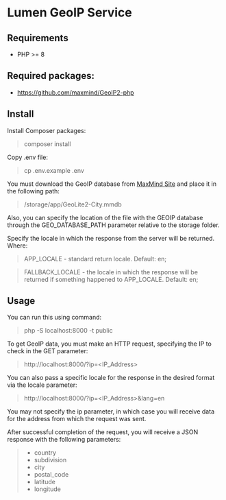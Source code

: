 # Lumen GeoIP Service

## Requirements
- PHP >= 8

## Required packages:
- https://github.com/maxmind/GeoIP2-php

## Install
Install Composer packages:
> composer install

Copy .env file:
> cp .env.example .env

You must download the GeoIP database from [MaxMind Site](https://www.maxmind.com/) and place it in the following path:
> /storage/app/GeoLite2-City.mmdb

Also, you can specify the location of the file with the GEOIP database through the GEO_DATABASE_PATH parameter relative to the storage folder.

Specify the locale in which the response from the server will be returned.
Where:

> APP_LOCALE - standard return locale. Default: en;

> FALLBACK_LOCALE - the locale in which the response will be returned if something happened to APP_LOCALE. Default: en;

## Usage

You can run this using command:
> php -S localhost:8000 -t public

To get GeoIP data, you must make an HTTP request, specifying the IP to check in the GET parameter:
>  http://localhost:8000/?ip=<IP_Address>

You can also pass a specific locale for the response in the desired format via the locale parameter:
> http://localhost:8000/?ip=<IP_Address>&lang=en

You may not specify the ip parameter, in which case you will receive data for the address from which the request was sent.

After successful completion of the request, you will receive a JSON response with the following parameters:
> - country
> - subdivision
> - city
> - postal_code  
> - latitude
> - longitude

